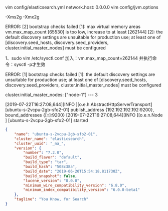 vim config/elasticsearch.yml
network.host: 0.0.0.0
vim config/jvm.options

-Xms2g
-Xmx2g

ERROR: [2] bootstrap checks failed
[1]: max virtual memory areas vm.max_map_count [65530] is too low, increase to at least [262144]
[2]: the default discovery settings are unsuitable for production use; at least one of [discovery.seed_hosts, discovery.seed_providers, cluster.initial_master_nodes] must be configured


1、sudo vim /etc/sysctl.conf
加入：vm.max_map_count=262144 并执行命令：sysctl -p才生效

ERROR: [1] bootstrap checks failed
[1]: the default discovery settings are unsuitable for production use; at least one of [discovery.seed_hosts, discovery.seed_providers, cluster.initial_master_nodes] must be configured

cluster.initial_master_nodes: ["node-1"] --- 3

[2019-07-22T16:27:08,644][INFO ][o.e.h.AbstractHttpServerTransport] [ubuntu-s-2vcpu-2gb-sfo2-01] publish_address {192.192.192.192:9200}, bound_addresses {[::]:9200}
[2019-07-22T16:27:08,644][INFO ][o.e.n.Node               ] [ubuntu-s-2vcpu-2gb-sfo2-01] started

``` json
{
    "name": "ubuntu-s-2vcpu-2gb-sfo2-01",
    "cluster_name": "elasticsearch",
    "cluster_uuid": "_na_",
    "version": {
        "number": "7.2.0",
        "build_flavor": "default",
        "build_type": "tar",
        "build_hash": "508c38a",
        "build_date": "2019-06-20T15:54:18.811730Z",
        "build_snapshot": false,
        "lucene_version": "8.0.0",
        "minimum_wire_compatibility_version": "6.8.0",
        "minimum_index_compatibility_version": "6.0.0-beta1"
    },
    "tagline": "You Know, for Search"
}
```
